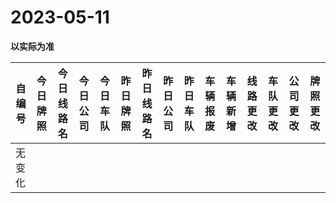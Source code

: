 # 2023-05-11

**以实际为准**

| 自编号      | 今日牌照      | 今日线路名   | 今日公司  | 今日车队 | 昨日牌照      | 昨日线路名 | 昨日公司  | 昨日车队 | 车辆报废 | 车辆新增 | 线路更改  | 车队更改  | 公司更改 | 牌照更改 |
|----------|-----------|---------|-------|------|-----------|-------|-------|------|------|------|-------|-------|------|------|
| 无变化 |
